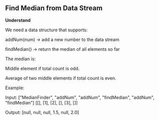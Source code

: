 ## Find Median from Data Stream

**Understand**

We need a data structure that supports:

addNum(num) → add a new number to the data stream

findMedian() → return the median of all elements so far

The median is:

Middle element if total count is odd.

Average of two middle elements if total count is even.

Example:

Input:
["MedianFinder", "addNum", "addNum", "findMedian", "addNum", "findMedian"]
[[], [1], [2], [], [3], []]

Output:
[null, null, null, 1.5, null, 2.0]
